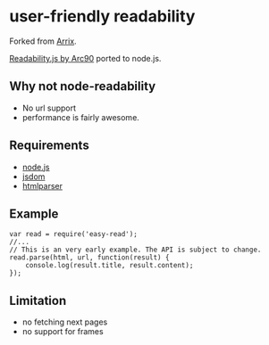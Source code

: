 # user-friendly readability
Forked from [Arrix](https://github.com/arrix/node-readability).

[Readability.js by Arc90](http://lab.arc90.com/experiments/readability/) ported to node.js.


## Why not node-readability
- No url support
- performance is fairly awesome.

## Requirements
* [node.js](http://nodejs.org/)
* [jsdom](https://github.com/tmpvar/jsdom)
* [htmlparser](https://github.com/tautologistics/node-htmlparser)

## Example

    var read = require('easy-read');
    //...
    // This is an very early example. The API is subject to change.
    read.parse(html, url, function(result) {
        console.log(result.title, result.content);
    });

## Limitation
* no fetching next pages
* no support for frames

